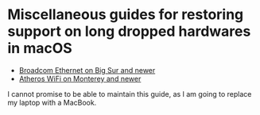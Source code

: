 # Miscellaneous guides for restoring support on long dropped hardwares in macOS

* [Broadcom Ethernet on Big Sur and newer](Broadcom_Ethernet_BigSur_and_newer)
* [Atheros WiFi on Monterey and newer](Atheros_Wifi_Monterey_and_newer)

I cannot promise to be able to maintain this guide, as I am going to replace my laptop with a MacBook.

